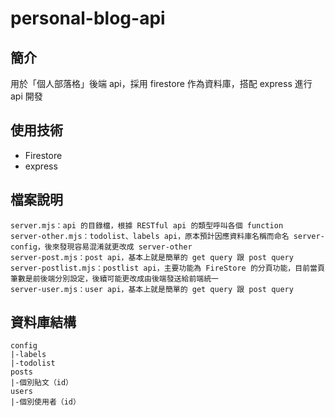 # personal-blog-api

## 簡介

用於「個人部落格」後端 api，採用 firestore 作為資料庫，搭配 express 進行 api 開發

## 使用技術

* Firestore
* express

## 檔案說明
```
server.mjs：api 的目錄檔，根據 RESTful api 的類型呼叫各個 function
server-other.mjs：todolist、labels api，原本預計因應資料庫名稱而命名 server-config，後來發現容易混淆就更改成 server-other
server-post.mjs：post api，基本上就是簡單的 get query 跟 post query
server-postlist.mjs：postlist api，主要功能為 FireStore 的分頁功能，目前當頁筆數是前後端分別設定，後續可能更改成由後端發送給前端統一
server-user.mjs：user api，基本上就是簡單的 get query 跟 post query
```

## 資料庫結構
```
config
|-labels
|-todolist
posts
|-個別貼文（id）
users
|-個別使用者（id）
```
